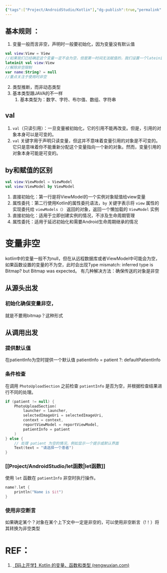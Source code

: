 ```yaml
---
{"tags":["Project/AndroidStudio/Kotlin"],"dg-publish":true,"permalink":"/Project/AndroidStudio/Kotlin变量、函数、类型/","dgPassFrontmatter":true}
---
```


## 基本规则 ：
1. 变量一般而言非空，声明时一般要初始化，因为变量没有默认值
```Kotlin
val view:View = View
//如果我们已经确定这个变量一定不会为空，但是第一时间无法赋值的，我们设置一个lateinit属性
lateinit val view:View
//解除非空限制
var name:String? = null
//重点关注于使用时非空
```
2. 类型推断，而非动态类型
3. 基本类型跟JAVA的不一样
	1. 基本类型为：数字、字符、布尔值、数组、字符串

## val
1. `val`（只读引用）：一旦变量被初始化，它的引用不能再改变。但是，引用的对象本身可以是可变的。
2. `val` 关键字用于声明只读变量，但这并不意味着变量引用的对象是不可变的。它只是意味着你不能重新分配这个变量指向一个新的对象。然而，变量引用的对象本身可能是可变的。
## by和赋值的区别
```kotlin
val view:ViewModel = ViewModel 
val view:ViewModel by ViewModel
```
1. 直接初始化：第一行是将ViewModel的一个实例对象赋值给view变量
2. 属性委托：第二行使用Kotlin的属性委托语法，`by` 关键字表示将 `view` 属性的实现委托给 `viewModels（）` 返回的对象，返回一个懒加载的 `ViewModel` 实例
3. 直接初始化：适用于立即创建实例的情况，不涉及生命周期管理
4. 属性委托：适用于延迟初始化和需要Android生命周期继承的情况

# 变量非空
kotlin中的变量一般不为null，但在从远程数据库或者ViewModel中可能会为空，如果函数设置的变量的不为空，此时会出现Type mismatch: inferred type is Bitmap? but Bitmap was expected。
有几种解决方法：确保传送的对象是非空
## 从源头出发
### 初始化确保变量非空，
就是不要用bitmap？这种形式

## 从调用出发
### 提供默认值
在patientInfo为空时提供一个默认值
patientInfo = patient ?: defaultPatientInfo
### 条件检查
在调用 `PhotoUploadSection` 之前检查 `patientInfo` 是否为空，并根据检查结果进行不同的处理。
```kotlin
if (patient != null) {
    PhotoUploadSection(
        launcher = launcher,
        selectedImageUri = selectedImageUri,
        context = context,
        reportViewModel = reportViewModel,
        patientInfo = patient
    )
} else {
    // 处理 patient 为空的情况，例如显示一个提示或默认界面
    Text(text = "请选择一个患者")
}
```
### [[Project/AndroidStudio/let函数\|let函数]]
使用 `let` 函数在 `patientInfo` 非空时执行操作。
```kotlin
name?.let {
    println("Name is $it")
}

```
### 使用非空断言
如果确定某个？对象在某个上下文中一定是非空的，可以使用非空断言（!！）将其转换为非空类型

# REF：
1. [【码上开学】Kotlin 的变量、函数和类型 (rengwuxian.com)](https://rengwuxian.com/kotlin-basic-1/)